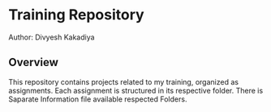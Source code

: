 # Training Repository

Author: Divyesh Kakadiya

## Overview

This repository contains projects related to my training, organized as assignments. Each assignment is structured in its respective folder.
There is Saparate Information file available respected Folders.
